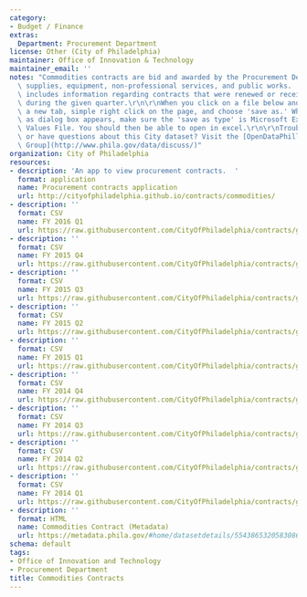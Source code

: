 ```yaml
---
category:
- Budget / Finance
extras:
  Department: Procurement Department
license: Other (City of Philadelphia)
maintainer: Office of Innovation & Technology
maintainer_email: ''
notes: "Commodities contracts are bid and awarded by the Procurement Department, for\
  \ supplies, equipment, non-professional services, and public works.  Each data set\
  \ includes information regarding contracts that were renewed or received payment\
  \ during the given quarter.\r\n\r\nWhen you click on a file below and it opens in\
  \ a new tab, simple right click on the page, and choose 'save as.' When the save\
  \ as dialog box appears, make sure the 'save as type' is Microsoft Excel Comma Separated\
  \ Values File. You should then be able to open in excel.\r\n\r\nTrouble downloading\
  \ or have questions about this City dataset? Visit the [OpenDataPhilly Discussion\
  \ Group](http://www.phila.gov/data/discuss/)"
organization: City of Philadelphia
resources:
- description: 'An app to view procurement contracts.  '
  format: application
  name: Procurement contracts application
  url: http://cityofphiladelphia.github.io/contracts/commodities/
- description: ''
  format: CSV
  name: FY 2016 Q1
  url: https://raw.githubusercontent.com/CityOfPhiladelphia/contracts/gh-pages/commodities/data/FY2016Q1.csv
- description: ''
  format: CSV
  name: FY 2015 Q4
  url: https://raw.githubusercontent.com/CityOfPhiladelphia/contracts/gh-pages/commodities/data/FY2015Q4.csv
- description: ''
  format: CSV
  name: FY 2015 Q3
  url: https://raw.githubusercontent.com/CityOfPhiladelphia/contracts/gh-pages/commodities/data/FY2015Q3.csv
- description: ''
  format: CSV
  name: FY 2015 Q2
  url: https://raw.githubusercontent.com/CityOfPhiladelphia/contracts/gh-pages/commodities/data/FY2015Q2.csv
- description: ''
  format: CSV
  name: FY 2015 Q1
  url: https://raw.githubusercontent.com/CityOfPhiladelphia/contracts/gh-pages/commodities/data/FY2015Q1.csv
- description: ''
  format: CSV
  name: FY 2014 Q4
  url: https://raw.githubusercontent.com/CityOfPhiladelphia/contracts/gh-pages/commodities/data/FY2014Q4.csv
- description: ''
  format: CSV
  name: FY 2014 Q3
  url: https://raw.githubusercontent.com/CityOfPhiladelphia/contracts/gh-pages/commodities/data/FY2014Q3.csv
- description: ''
  format: CSV
  name: FY 2014 Q2
  url: https://raw.githubusercontent.com/CityOfPhiladelphia/contracts/gh-pages/commodities/data/FY2014Q2.csv
- description: ''
  format: CSV
  name: FY 2014 Q1
  url: https://raw.githubusercontent.com/CityOfPhiladelphia/contracts/gh-pages/commodities/data/FY2014Q1.csv
- description: ''
  format: HTML
  name: Commodities Contract (Metadata)
  url: https://metadata.phila.gov/#home/datasetdetails/5543865320583086178c4eb5/
schema: default
tags:
- Office of Innovation and Technology
- Procurement Department
title: Commodities Contracts
---
```

